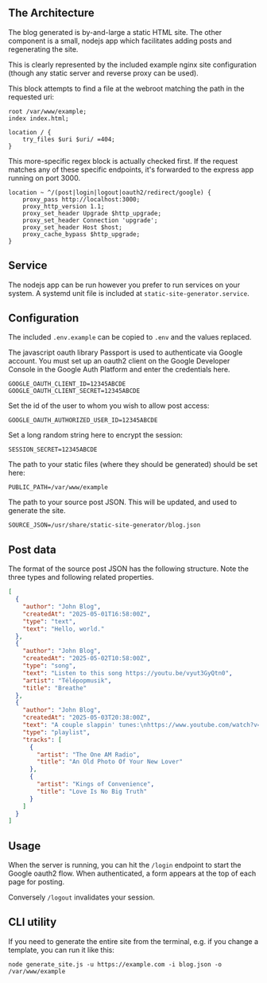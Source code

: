 ## The Architecture
The blog generated is by-and-large a static HTML site. The other component is a small, nodejs app which facilitates adding posts and regenerating the site.

This is clearly represented by the included example nginx site configuration (though any static server and reverse proxy can be used).

This block attempts to find a file at the webroot matching the path in the requested uri:
```
root /var/www/example;
index index.html;
	
location / {
	try_files $uri $uri/ =404;
}
```

This more-specific regex block is actually checked first. If the request matches any of these specific endpoints, it's forwarded to the express app running on port 3000. 
```
location ~ ^/(post|login|logout|oauth2/redirect/google) {
	proxy_pass http://localhost:3000;
	proxy_http_version 1.1;
	proxy_set_header Upgrade $http_upgrade;
	proxy_set_header Connection 'upgrade';
	proxy_set_header Host $host;
	proxy_cache_bypass $http_upgrade;
}
```

## Service
The nodejs app can be run however you prefer to run services on your system. A systemd unit file is included at `static-site-generator.service`.

## Configuration
The included `.env.example` can be copied to `.env` and the values replaced.

The javascript oauth library Passport is used to authenticate via Google account. You must set up an oauth2 client on the Google Developer Console in the Google Auth Platform and enter the credentials here.
```
GOOGLE_OAUTH_CLIENT_ID=12345ABCDE
GOOGLE_OAUTH_CLIENT_SECRET=12345ABCDE
```
Set the id of the user to whom you wish to allow post access:
```
GOOGLE_OAUTH_AUTHORIZED_USER_ID=12345ABCDE
```
Set a long random string here to encrypt the session:
```
SESSION_SECRET=12345ABCDE
```
The path to your static files (where they should be generated) should be set here:
```
PUBLIC_PATH=/var/www/example
```
The path to your source post JSON. This will be updated, and used to generate the site.
```
SOURCE_JSON=/usr/share/static-site-generator/blog.json
```

## Post data
The format of the source post JSON has the following structure. Note the three types and following related properties.
```json
[
  {
    "author": "John Blog",
    "createdAt": "2025-05-01T16:58:00Z",
    "type": "text",
    "text": "Hello, world."
  },
  {
    "author": "John Blog",
    "createdAt": "2025-05-02T10:58:00Z",
    "type": "song",
    "text": "Listen to this song https://youtu.be/vyut3GyQtn0",
    "artist": "Télépopmusik",
    "title": "Breathe"
  },
  {
    "author": "John Blog",
    "createdAt": "2025-05-03T20:38:00Z",
    "text": "A couple slappin' tunes:\nhttps://www.youtube.com/watch?v=i-SpGB6DtHw\nhttps://www.youtube.com/watch?v=mMWCQa-Gwv0",
    "type": "playlist",
    "tracks": [
      {
        "artist": "The One AM Radio",
        "title": "An Old Photo Of Your New Lover"
      },
      {
        "artist": "Kings of Convenience",
        "title": "Love Is No Big Truth"
      }
    ]
  }
]
```

## Usage

When the server is running, you can hit the `/login` endpoint to start the Google oauth2 flow. When authenticated, a form appears at the top of each page for posting.

Conversely `/logout` invalidates your session.

## CLI utility
If you need to generate the entire site from the terminal, e.g. if you change a template, you can run it like this:
```
node generate_site.js -u https://example.com -i blog.json -o /var/www/example
```